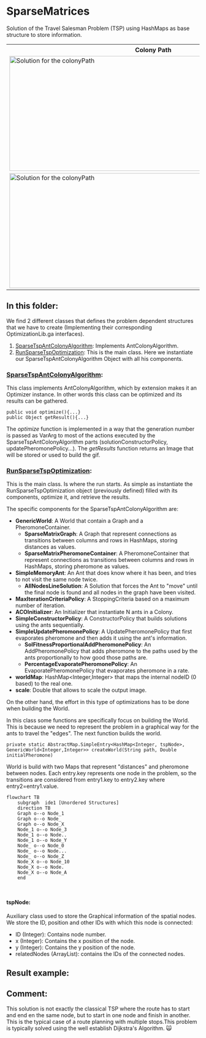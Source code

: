 # SparseMatrices
Solution of the Travel Salesman Problem (TSP) using HashMaps as base structure to store information.

<table>
  <tr>
    <th> <b>Colony Path </b></th>
  </tr>
  <tr>
    <td> <img src="https://github.com/SergioOyaga/AntColonyAlgorithmExamples/blob/master/src/out/TSP/colony.gif"  title="Solution for the ColonyPath" alt="Solution for the colonyPath" width="750" height="300" /></td>
  </tr>
  <tr>
    <td> <img src="https://github.com/SergioOyaga/AntColonyAlgorithmExamples/blob/master/src/out/TSP/colony.jpg"  title="Solution for the ColonyPath" alt="Solution for the colonyPath" width="750" height="300" /></td>
  </tr>
</table>

## In this folder:
We find 2 different classes that defines the problem dependent structures that we have to create (Implementing their
corresponding OptimizationLib.ga interfaces).
1. [SparseTspAntColonyAlgorithm](#sparsetspantcolonyalgorithm): Implements AntColonyAlgorithm.
2. [RunSparseTspOptimization](#runsparsetspoptimization): This is the main class. Here we instantiate our SparseTspAntColonyAlgorithm Object with all his components.

### [SparseTspAntColonyAlgorithm](https://github.com/SergioOyaga/AntColonyAlgorithmExamples/blob/master/src/main/java/org/soyaga/examples/TSP/SparseMatrices/SparseTspAntColonyAlgorithm.java):
This class implements AntColonyAlgorithm, which by extension makes it an Optimizer instance. In other words this class 
can be optimized and its results can be gathered.

````code
public void optimize(){...}
public Object getResult(){...}
````

The <i>optimize</i> function is implemented in a way that the generation number is passed as VarArg to most of the actions
executed by the SparseTspAntColonyAlgorithm parts (solutionConstructorPolicy, updatePheromonePolicy...). 
The <i>getResults</i> function returns an Image that will be stored or used to build the gif.

### [RunSparseTspOptimization](https://github.com/SergioOyaga/AntColonyAlgorithmExamples/blob/master/src/main/java/org/soyaga/examples/TSP/SparseMatrices/RunSparseTspOptimization.java):
This is the main class. Is where the run starts. As simple as instantiate the RunSparseTspOptimization object 
(previously defined) filled with its components, optimize it, and retrieve the results.

The specific components for the SparseTspAntColonyAlgorithm are:
- <b>GenericWorld</b>: A World that contain a Graph and a PheromoneContainer.
  - <b>SparseMatrixGraph</b>: A Graph that represent connections as transitions between columns and rows in HashMaps,
    storing distances as values.
  - <b>SparseMatrixPheromoneContainer</b>: A PheromoneContainer that represent connections as transitions between 
    columns and rows in HashMaps, storing pheromone as values.
- <b>SimpleMemoryAnt</b>: An Ant that does know where it has been, and tries to not visit the same node twice.
    - <b>AllNodesLineSolution</b>: A Solution that forces the Ant to "move" until the final node is found and all nodes
  in the graph have been visited. 
- <b>MaxIterationCriteriaPolicy</b>: A StoppingCriteria based on a maximum number of iteration.
- <b>ACOInitializer</b>: An Initializer that instantiate N ants in a Colony.
- <b>SimpleConstructorPolicy</b>: A ConstructorPolicy that builds solutions using the ants sequentially.
- <b>SimpleUpdatePheromonePolicy</b>: A UpdatePheromonePolicy that first evaporates pheromone and then adds it using the ant's information.
  - <b>SolFitnessProportionalAddPheromonePolicy</b>: An AddPheromonePolicy that adds pheromone to the paths used by the ants 
    proportionally to how good those paths are.
  - <b>PercentageEvaporatePheromonePolicy</b>: An EvaporatePheromonePolicy that evaporates pheromone in a rate.
- <b>worldMap</b>: HashMap<Integer,Integer> that maps the internal nodeID (0 based) to the real one.
- <b>scale</b>: Double that allows to scale the output image.

On the other hand, the effort in this type of optimizations has to be done when building the World.

In this class some functions are specifically focus on building the World. This is because we need to represent the problem in a 
graphical way for the ants to travel the "edges".
The next function builds the world. 

````code
private static AbstractMap.SimpleEntry<HashMap<Integer, tspNode>, GenericWorld<Integer,Integer>> createWorld(String path, Double initialPheromone)
````
World is build with two Maps that represent "distances" and pheromone between nodes. Each entry.key represents one node 
in the problem, so the transitions are considered from entry1.key to entry2.key where entry2=entry1.value. 

````mermaid
flowchart TB
    subgraph  ide1 [Unordered Structures]
    direction TB    
    Graph o--o Node_1
    Graph o--o Node_
    Graph o--o Node_X
    Node_1 o--o Node_3
    Node_1 o--o Node..
    Node_1 o--o Node_Y
    Node_ o--o Node_0
    Node_ o--o Node...
    Node_ o--o Node_Z
    Node_X o--o Node_10
    Node_X o--o Node.
    Node_X o--o Node_A
    end
    
    
````

#### tspNode:
Auxiliary class used to store the Graphical information of the spatial nodes. We store the ID, position and other IDs with
which this node is connected:
- ID (Integer): Contains node number.
- x (Integer): Contains the x position of the node.
- y (Integer): Contains the y position of the node.
- relatedNodes (ArrayList<Integer>): contains the IDs of the connected nodes.


## Result example:

## Comment:
This solution is not exactly the classical TSP where the route has to start and end en the same node, but to start in 
one node and finish in another. This is the typical case of a route planning with multiple stops.This problem is 
typically solved using the well establish Dijkstra's Algorithm. :scream_cat:

